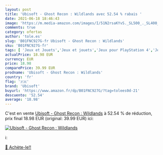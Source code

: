 ```yaml
---
layout: post
title: 'Ubisoft - Ghost Recon : Wildlands avec 52.54 % rabais '
date: 2021-06-18 18:46:43
image: 'https://m.media-amazon.com/images/I/51N2rsaKYvS._SL500_._SL400_.jpg'
comments: true
category: ofertas
author: 'tole.es'
slug: 'B01FNC927G-fr Ubisoft - Ghost Recon : Wildlands'
sku: 'B01FNC927G-fr'
tags: [ 'Jeux et Jouets','Jeux et jouets','Jeux pour PlayStation 4','Jeux vidéo','PlayStation 4: Consoles, jeux et accessoires','ubisoft', ]
actualPrice: 18.98 EUR
currency: EUR
price: 18.98
comparePrice: 39.99 EUR
prodname: 'Ubisoft - Ghost Recon : Wildlands'
country: 'fr'
flag: '🇫🇷'
brand: 'Ubisoft'
buyurl: 'https://www.amazon.fr/dp/B01FNC927G/?tag=tolees0d-21'
descuento: '52.54'
average: '18.98'
---
```


C'est en vente [Ubisoft - Ghost Recon : Wildlands](https://www.amazon.fr/dp/B01FNC927G/?tag=tolees0d-21)  à  52.54 % de réduction, prix final  18.98 EUR (original: 39.99 EUR) ici:

[![Ubisoft - Ghost Recon : Wildlands](https://m.media-amazon.com/images/I/51N2rsaKYvS._SL500_._SL400_.jpg)](https://www.amazon.fr/dp/B01FNC927G/?tag=tolees0d-21)

ℹ️:


[🛒 Achète-le!!](https://www.amazon.fr/dp/B01FNC927G/?tag=tolees0d-21)
